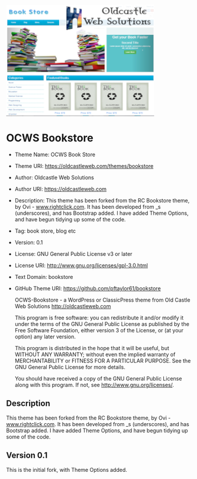 ![ocws-bookstore](./assets/screenshot400.png)
# OCWS Bookstore

* Theme Name: OCWS Book Store
* Theme URI: https://oldcastleweb.com/themes/bookstore
* Author: Oldcastle Web Solutions
* Author URI: https://oldcastleweb.com
* Description: This theme has been forked from the RC Bookstore theme, by Ovi - www.rightclick.com. It has been developed from _s (underscores), and has Bootstrap added. I have added Theme Options, and have begun tidying up some of the code.
* Tag: book store, blog etc
* Version:      0.1
* License:      GNU General Public License v3 or later
* License URI:  http://www.gnu.org/licenses/gpl-3.0.html
* Text Domain:  bookstore
* GitHub Theme URI: https://github.com/pftaylor61/bookstore

    OCWS-Bookstore - a WordPress or ClassicPress theme from Old Castle Web Solutions
    <http://oldcastleweb.com>
    
    This program is free software: you can redistribute it and/or modify
    it under the terms of the GNU General Public License as published by
    the Free Software Foundation, either version 3 of the License, or
    (at your option) any later version.

    This program is distributed in the hope that it will be useful,
    but WITHOUT ANY WARRANTY; without even the implied warranty of
    MERCHANTABILITY or FITNESS FOR A PARTICULAR PURPOSE.  See the
    GNU General Public License for more details.

    You should have received a copy of the GNU General Public License
    along with this program.  If not, see <http://www.gnu.org/licenses/>.

## Description
This theme has been forked from the RC Bookstore theme, by Ovi - www.rightclick.com. It has been developed from _s (underscores), and has Bootstrap added. I have added Theme Options, and have begun tidying up some of the code.

## Version 0.1
This is the initial fork, with Theme Options added.